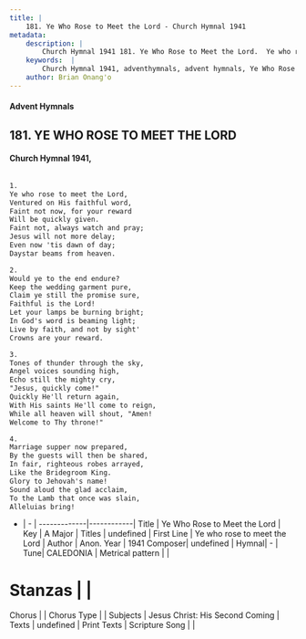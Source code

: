 ```yaml
---
title: |
    181. Ye Who Rose to Meet the Lord - Church Hymnal 1941
metadata:
    description: |
        Church Hymnal 1941 181. Ye Who Rose to Meet the Lord.  Ye who rose to meet the Lord,  Ventured on His faithful word,  Faint not now, for your reward  Will be quickly given.  Faint not, always watch and pray;  Jesus will not more delay;  Even now 'tis dawn of day;  Daystar beams from heaven.  
    keywords:  |
        Church Hymnal 1941, adventhymnals, advent hymnals, Ye Who Rose to Meet the Lord, Ye who rose to meet the Lord. 
    author: Brian Onang'o
---
```


#### Advent Hymnals
## 181. YE WHO ROSE TO MEET THE LORD
####  Church Hymnal 1941,

```txt

1.
Ye who rose to meet the Lord, 
Ventured on His faithful word, 
Faint not now, for your reward 
Will be quickly given. 
Faint not, always watch and pray; 
Jesus will not more delay; 
Even now 'tis dawn of day; 
Daystar beams from heaven. 

2.
Would ye to the end endure? 
Keep the wedding garment pure, 
Claim ye still the promise sure, 
Faithful is the Lord! 
Let your lamps be burning bright; 
In God's word is beaming light; 
Live by faith, and not by sight' 
Crowns are your reward. 

3.
Tones of thunder through the sky, 
Angel voices sounding high, 
Echo still the mighty cry, 
"Jesus, quickly come!" 
Quickly He'll return again, 
With His saints He'll come to reign, 
While all heaven will shout, "Amen! 
Welcome to Thy throne!" 

4.
Marriage supper now prepared, 
By the guests will then be shared, 
In fair, righteous robes arrayed, 
Like the Bridegroom King. 
Glory to Jehovah's name! 
Sound aloud the glad acclaim, 
To the Lamb that once was slain, 
Alleluias bring!


```

- |   -  |
-------------|------------|
Title | Ye Who Rose to Meet the Lord |
Key | A Major |
Titles | undefined |
First Line | Ye who rose to meet the Lord |
Author | Anon.
Year | 1941
Composer| undefined |
Hymnal|  - |
Tune| CALEDONIA |
Metrical pattern | |
# Stanzas |  |
Chorus |  |
Chorus Type |  |
Subjects | Jesus Christ: His Second Coming |
Texts | undefined |
Print Texts | 
Scripture Song |  |
    
